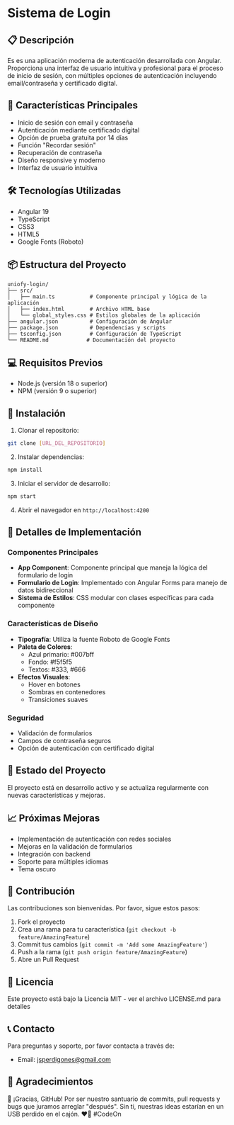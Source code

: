 # Sistema de Login

## 📋 Descripción
Es es una aplicación moderna de autenticación desarrollada con Angular. Proporciona una interfaz de usuario intuitiva y profesional para el proceso de inicio de sesión, con múltiples opciones de autenticación incluyendo email/contraseña y certificado digital.

## 🚀 Características Principales
- Inicio de sesión con email y contraseña
- Autenticación mediante certificado digital
- Opción de prueba gratuita por 14 días
- Función "Recordar sesión"
- Recuperación de contraseña
- Diseño responsive y moderno
- Interfaz de usuario intuitiva

## 🛠️ Tecnologías Utilizadas
- Angular 19
- TypeScript
- CSS3
- HTML5
- Google Fonts (Roboto)

## 📦 Estructura del Proyecto
```
uniofy-login/
├── src/
│   ├── main.ts           # Componente principal y lógica de la aplicación
│   ├── index.html        # Archivo HTML base
│   └── global_styles.css # Estilos globales de la aplicación
├── angular.json          # Configuración de Angular
├── package.json          # Dependencias y scripts
├── tsconfig.json         # Configuración de TypeScript
└── README.md            # Documentación del proyecto
```

## 💻 Requisitos Previos
- Node.js (versión 18 o superior)
- NPM (versión 9 o superior)

## 🔧 Instalación
1. Clonar el repositorio:
```bash
git clone [URL_DEL_REPOSITORIO]
```

2. Instalar dependencias:
```bash
npm install
```

3. Iniciar el servidor de desarrollo:
```bash
npm start
```

4. Abrir el navegador en `http://localhost:4200`

## 📝 Detalles de Implementación

### Componentes Principales
- **App Component**: Componente principal que maneja la lógica del formulario de login
- **Formulario de Login**: Implementado con Angular Forms para manejo de datos bidireccional
- **Sistema de Estilos**: CSS modular con clases específicas para cada componente

### Características de Diseño
- **Tipografía**: Utiliza la fuente Roboto de Google Fonts
- **Paleta de Colores**: 
  - Azul primario: #007bff
  - Fondo: #f5f5f5
  - Textos: #333, #666
- **Efectos Visuales**:
  - Hover en botones
  - Sombras en contenedores
  - Transiciones suaves

### Seguridad
- Validación de formularios
- Campos de contraseña seguros
- Opción de autenticación con certificado digital

## 🔄 Estado del Proyecto
El proyecto está en desarrollo activo y se actualiza regularmente con nuevas características y mejoras.

## 📈 Próximas Mejoras
- Implementación de autenticación con redes sociales
- Mejoras en la validación de formularios
- Integración con backend
- Soporte para múltiples idiomas
- Tema oscuro

## 👥 Contribución
Las contribuciones son bienvenidas. Por favor, sigue estos pasos:
1. Fork el proyecto
2. Crea una rama para tu característica (`git checkout -b feature/AmazingFeature`)
3. Commit tus cambios (`git commit -m 'Add some AmazingFeature'`)
4. Push a la rama (`git push origin feature/AmazingFeature`)
5. Abre un Pull Request

## 📄 Licencia
Este proyecto está bajo la Licencia MIT - ver el archivo LICENSE.md para detalles

## 📞 Contacto
Para preguntas y soporte, por favor contacta a través de:
- Email: jsperdigones@gmail.com

## 🙏 Agradecimientos
🚀 ¡Gracias, GitHub! Por ser nuestro santuario de commits, pull requests y bugs que juramos arreglar "después". Sin ti, nuestras ideas estarían en un USB perdido en el cajón. ❤️🙌 #CodeOn
